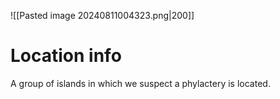 ![[Pasted image 20240811004323.png|200]]
# Location info
A group of islands in which we suspect a phylactery is located. 